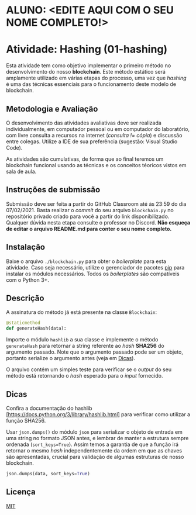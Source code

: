 # ALUNO: **<EDITE AQUI COM O SEU NOME COMPLETO!>**

# Atividade: Hashing (01-hashing)

Esta atividade tem como objetivo implementar o primeiro método no desenvolvimento do nosso **blockchain**. Este método estático será amplamente utilizado em várias etapas do processo, uma vez que *hashing* é uma das técnicas essenciais para o funcionamento deste modelo de blockchain.

## Metodologia e Avaliação

O desenvolvimento das atividades avaliativas deve ser realizada individualmente, em computador pessoal ou em computador do laboratório, com livre consulta a recursos na internet (*consulta != cópia*) e discussão entre colegas. Utilize a IDE de sua preferência (sugestão: Visual Studio Code).

As atividades são cumulativas, de forma que ao final teremos um blockchain funcional usando as técnicas e os conceitos téoricos vistos em sala de aula.

## Instruções de submissão

Submissão deve ser feita a partir do GitHub Classroom até às 23:59 do dia 07/02/2021. Basta realizar o *commit* do seu arquivo `blockchain.py` no repositório privado criado para você a partir do link disponibilizado. Qualquer dúvida nesta etapa consulte o professor no Discord. **Não esqueça de editar o arquivo README.md para conter o seu nome completo.**

## Instalação

Baixe o arquivo `./blockchain.py` para obter o *boilerplate* para esta atividade. Caso seja necessário, utilize o gerenciador de pacotes [pip](https://pip.pypa.io/en/stable/) para instalar os módulos necessários. Todos os *boilerplates* são compatíveis com o Python 3+.

## Descrição

A assinatura do método já está presente na classe `Blockchain`:

```python
@staticmethod
def generateHash(data):
```

Importe o módulo `hashlib` a sua classe e implemente o método `generateHash` para retornar a string referente ao *hash* **SHA256** do argumento passado. Note que o argumento passado pode ser um objeto, portanto serialize o argumento antes (veja em [Dicas](#dicas)).

O arquivo contém um simples teste para verificar se o *output* do seu método está retornando o *hash* esperado para o *input* fornecido.

## Dicas

Confira a documentação do hashlib [https://docs.python.org/3/library/hashlib.html] para verificar como utilizar a função SHA256.

Usar `json.dumps()` do módulo `json` para serializar o objeto de entrada em uma string no formato JSON antes, e lembrar de manter a estrutura sempre ordenada (`sort_keys=True`). Assim temos a garantia de que a função irá retornar o mesmo *hash* independentemente da ordem em que as chaves são apresentadas, crucial para validação de algumas estruturas de nosso blockchain.

```python
json.dumps(data, sort_keys=True)
```

## Licença
[MIT](https://choosealicense.com/licenses/mit/)

